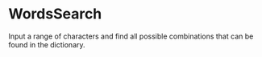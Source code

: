 # WordsSearch
Input a range of characters and find all possible combinations that can be found in the dictionary.
